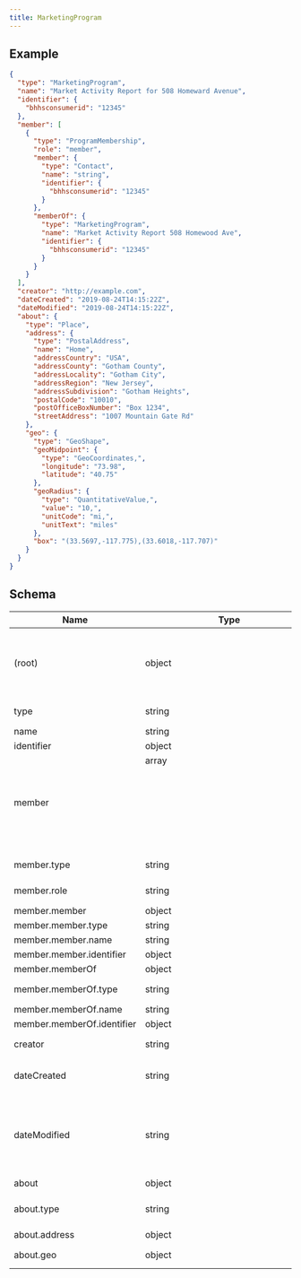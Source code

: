 ```yaml
---
title: MarketingProgram
---
```

## Example



```json
{
  "type": "MarketingProgram",
  "name": "Market Activity Report for 508 Homeward Avenue",
  "identifier": {
    "bhhsconsumerid": "12345"
  },
  "member": [
    {
      "type": "ProgramMembership",
      "role": "member",
      "member": {
        "type": "Contact",
        "name": "string",
        "identifier": {
          "bhhsconsumerid": "12345"
        }
      },
      "memberOf": {
        "type": "MarketingProgram",
        "name": "Market Activity Report 508 Homewood Ave",
        "identifier": {
          "bhhsconsumerid": "12345"
        }
      }
    }
  ],
  "creator": "http://example.com",
  "dateCreated": "2019-08-24T14:15:22Z",
  "dateModified": "2019-08-24T14:15:22Z",
  "about": {
    "type": "Place",
    "address": {
      "type": "PostalAddress",
      "name": "Home",
      "addressCountry": "USA",
      "addressCounty": "Gotham County",
      "addressLocality": "Gotham City",
      "addressRegion": "New Jersey",
      "addressSubdivision": "Gotham Heights",
      "postalCode": "10010",
      "postOfficeBoxNumber": "Box 1234",
      "streetAddress": "1007 Mountain Gate Rd"
    },
    "geo": {
      "type": "GeoShape",
      "geoMidpoint": {
        "type": "GeoCoordinates,",
        "longitude": "73.98",
        "latitude": "40.75"
      },
      "geoRadius": {
        "type": "QuantitativeValue,",
        "value": "10,",
        "unitCode": "mi,",
        "unitText": "miles"
      },
      "box": "(33.5697,-117.775),(33.6018,-117.707)"
    }
  }
}
```
## Schema

| Name | Type | Description |
|---|---|---|
| (root) | object | A collection of pre-defined activities which take place over a period of time or in a regular, ongoing schedule. |
| type | string | const (`"MarketingProgram"`)  |
| name | string | - |
| identifier | object |  1 properties |
| member | array<object> | - |
| member.type | string | const (`"ProgramMembership"`)  |
| member.role | string | allowed (`"member"`, `"owner"`)  |
| member.member | object | - |
| member.member.type | string | const (`"Contact"`)  |
| member.member.name | string | - |
| member.member.identifier | object |  1 properties |
| member.memberOf | object | - |
| member.memberOf.type | string | const (`"MarketingProgram"`)  |
| member.memberOf.name | string | - |
| member.memberOf.identifier | object |  1 properties |
| creator | string | creator / author of the item format (`uri`) |
| dateCreated | string | The date on which the item was created. format (`date-time`) |
| dateModified | string | The date on which the item was most recently modified or when the item's entry was modified within a DataFeed. format (`date-time`) |
| about | object | a physical location |
| about.type | string | allowed (`"Place"`) The item type (Linked-Data @type) |
| about.address | object | A physical address. |
| about.geo | object | a geo shape (circle or box) |

